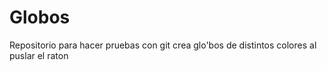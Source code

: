 # Globos
Repositorio para hacer pruebas con git
crea glo'bos de distintos colores al puslar el raton
